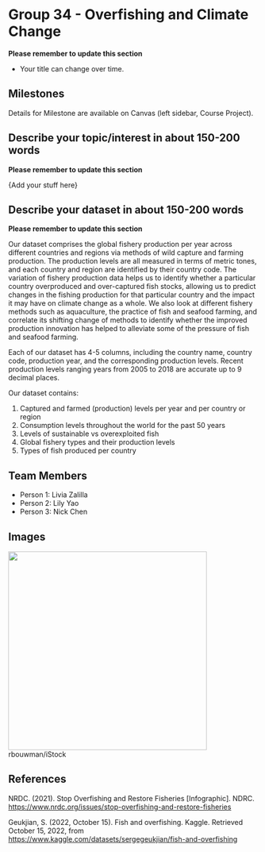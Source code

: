 # Group 34 - Overfishing and Climate Change

**Please remember to update this section**

- Your title can change over time.

## Milestones

Details for Milestone are available on Canvas (left sidebar, Course Project).

## Describe your topic/interest in about 150-200 words

**Please remember to update this section**

{Add your stuff here}

## Describe your dataset in about 150-200 words

**Please remember to update this section**

Our dataset comprises the global fishery production per year across different countries and regions via methods of wild capture and farming production. The production levels are all measured in terms of metric tones, and each country and region are identified by their country code. The variation of fishery production data helps us to identify whether a particular country overproduced and over-captured fish stocks, allowing us to predict changes in the fishing production for that particular country and the impact it may have on climate change as a whole. We also look at different fishery methods such as aquaculture, the practice of fish and seafood farming, and correlate its shifting change of methods to identify whether the improved production innovation has helped to alleviate some of the pressure of fish and seafood farming.

Each of our dataset has 4-5 columns, including the country name, country code, production year, and the corresponding production levels. Recent production levels ranging years from 2005 to 2018 are accurate up to 9 decimal places. 

Our dataset contains:
1. Captured and farmed (production) levels per year and per country or region
1. Consumption levels throughout the world for the past 50 years
1. Levels of sustainable vs overexploited fish
1. Global fishery types and their production levels
1. Types of fish produced per country

## Team Members

- Person 1: Livia Zalilla
- Person 2: Lily Yao
- Person 3: Nick Chen

## Images

<img src ="https://assets.nrdc.org/sites/default/files/styles/full_content--retina/public/media-uploads/wldpsa1_000003422724_2400.jpg?itok=-2yXuvri" width="400px">
rbouwman/iStock

## References

NRDC. (2021). Stop Overfishing and Restore Fisheries [Infographic]. NDRC. https://www.nrdc.org/issues/stop-overfishing-and-restore-fisheries

Geukjian, S. (2022, October 15). Fish and overfishing. Kaggle. Retrieved October 15, 2022, from https://www.kaggle.com/datasets/sergegeukjian/fish-and-overfishing 



